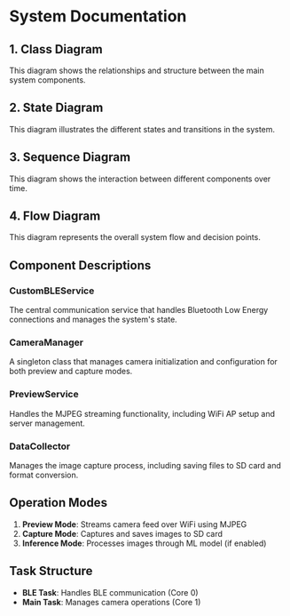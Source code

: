 # System Documentation

## 1. Class Diagram

This diagram shows the relationships and structure between the main system components.

## 2. State Diagram

This diagram illustrates the different states and transitions in the system.

## 3. Sequence Diagram

This diagram shows the interaction between different components over time.

## 4. Flow Diagram

This diagram represents the overall system flow and decision points.

## Component Descriptions

### CustomBLEService

The central communication service that handles Bluetooth Low Energy connections and manages the system's state.

### CameraManager

A singleton class that manages camera initialization and configuration for both preview and capture modes.

### PreviewService

Handles the MJPEG streaming functionality, including WiFi AP setup and server management.

### DataCollector

Manages the image capture process, including saving files to SD card and format conversion.

## Operation Modes

1. **Preview Mode**: Streams camera feed over WiFi using MJPEG
2. **Capture Mode**: Captures and saves images to SD card
3. **Inference Mode**: Processes images through ML model (if enabled)

## Task Structure

- **BLE Task**: Handles BLE communication (Core 0)
- **Main Task**: Manages camera operations (Core 1)
